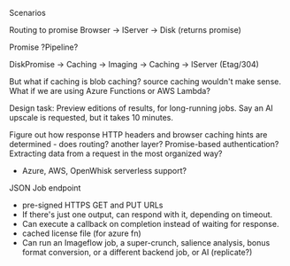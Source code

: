 
Scenarios

Routing to promise
Browser -> IServer -> Disk (returns promise)

Promise ?Pipeline?

DiskPromise -> Caching -> Imaging -> Caching -> IServer (Etag/304)

But what if caching is blob caching? source caching wouldn't make sense.
What if we are using Azure Functions or AWS Lambda?



Design task:
Preview editions of results, for long-running jobs. Say an AI upscale is requested, but it takes 10 minutes.

Figure out how response HTTP headers and browser caching hints are determined - does routing? another layer?
Promise-based authentication?
Extracting data from a request in the most organized way?
- Azure, AWS, OpenWhisk serverless support?

JSON Job endpoint
- pre-signed HTTPS GET and PUT URLs
- If there's just one output, can respond with it, depending on timeout.
- Can execute a callback on completion instead of waiting for response.
- cached license file (for azure fn)
- Can run an Imageflow job, a super-crunch, salience analysis, bonus format conversion, or a different backend job, or AI (replicate?) 

